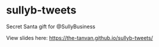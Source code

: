 # sullyb-tweets
Secret Santa gift for @SullyBusiness

View slides here: https://the-tanvan.github.io/sullyb-tweets/
